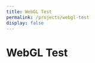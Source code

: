 ```yaml
---
title: WebGL Test
permalink: /projects/webgl-test
display: false
---
```


# WebGL Test

<div id="sceneContainer"></div>
<script src="https://ajax.googleapis.com/ajax/libs/threejs/r76/three.min.js"></script>
<script>
	// CONSTANTS
	const ASPECT_RATIO = 1920.0/1080.0;

	// ???
	var sceneContainer = document.getElementById("sceneContainer");

	// SCENE
	var scene = new THREE.Scene();

	// CAMERA
	var camera = new THREE.PerspectiveCamera( 75, ASPECT_RATIO, 0.1, 1000 );

	// RENDERER
	var renderer = new THREE.WebGLRenderer();
	renderer.setSize( sceneContainer.offsetWidth, sceneContainer.offsetWidth / ASPECT_RATIO );
	sceneContainer.appendChild( renderer.domElement );

	var geometry = new THREE.BoxGeometry( 1, 1, 1 );
	var material = new THREE.MeshBasicMaterial( { color: 0x00ff00 } );
	var cube = new THREE.Mesh( geometry, material );
	scene.add( cube );

	camera.position.z = 5;

	window.onresize = function () {
		// Aspect ratio is constant, so no need to update the camera.
		renderer.setSize( sceneContainer.offsetWidth, sceneContainer.offsetWidth / ASPECT_RATIO);
	}

	var animate = function () {
		requestAnimationFrame( animate );

		cube.rotation.x += 0.01;
		cube.rotation.y += 0.01;

		renderer.render( scene, camera );
	};

	animate();
</script>
